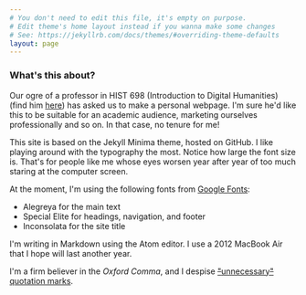 ```yaml
---
# You don't need to edit this file, it's empty on purpose.
# Edit theme's home layout instead if you wanna make some changes
# See: https://jekyllrb.com/docs/themes/#overriding-theme-defaults
layout: page
---
```


### What's this about?

Our ogre of a professor in HIST 698 (Introduction to Digital Humanities) (find him [here](http://fredgibbs.net/)) has asked us to make a personal webpage. I'm sure he'd like this to be suitable for an academic audience, marketing ourselves professionally and so on. In that case, no tenure for me!

This site is based on the Jekyll Minima theme, hosted on GitHub. I like playing around with the typography the most. Notice how large the font size is. That's for people like me whose eyes worsen year after year of too much staring at the computer screen.

At the moment, I'm using the following fonts from [Google Fonts](https://fonts.google.com/):
- Alegreya for the main text
- Special Elite for headings, navigation, and footer
- Inconsolata for the site title

I'm writing in Markdown using the Atom editor. I use a 2012 MacBook Air that I hope will last another year.

I'm a firm believer in the _Oxford Comma_, and I despise [~~"~~unnecessary~~"~~ quotation marks](http://www.unnecessaryquotes.com/).
